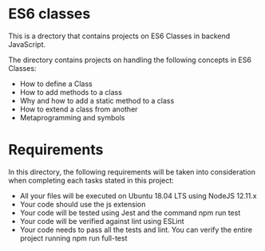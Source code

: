 # ES6 classes
This is a drectory that contains projects on ES6 Classes in backend JavaScript.

The directory contains projects on handling the following concepts in ES6 Classes:
- How to define a Class
- How to add methods to a class
- Why and how to add a static method to a class
- How to extend a class from another
- Metaprogramming and symbols

# Requirements
In this directory, the following requirements will be taken into consideration when completing each tasks stated in this project:
- All your files will be executed on Ubuntu 18.04 LTS using NodeJS 12.11.x
- Your code should use the js extension
- Your code will be tested using Jest and the command npm run test
- Your code will be verified against lint using ESLint
- Your code needs to pass all the tests and lint. You can verify the entire project running npm run full-test
